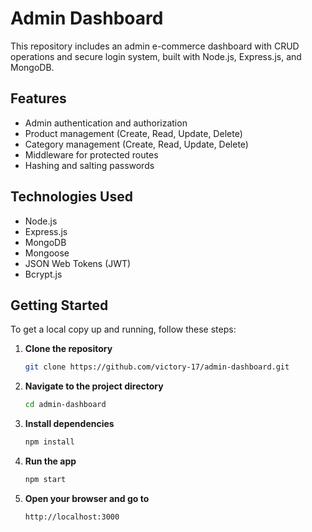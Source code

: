 # Admin Dashboard

This repository includes an admin e-commerce dashboard with CRUD operations and secure login system, built with Node.js, Express.js, and MongoDB.

## Features
- Admin authentication and authorization
- Product management (Create, Read, Update, Delete)
- Category management (Create, Read, Update, Delete)
- Middleware for protected routes
- Hashing and salting passwords

## Technologies Used
- Node.js
- Express.js
- MongoDB
- Mongoose
- JSON Web Tokens (JWT)
- Bcrypt.js

## Getting Started

To get a local copy up and running, follow these steps:

1. **Clone the repository**
   ```bash
   git clone https://github.com/victory-17/admin-dashboard.git
   ```
2. **Navigate to the project directory**
   ```bash
   cd admin-dashboard
   ```
3. **Install dependencies**
   ```bash
   npm install
   ```
4. **Run the app**
   ```bash
   npm start
   ```
5. **Open your browser and go to**
   ```bash
   http://localhost:3000
   ```
